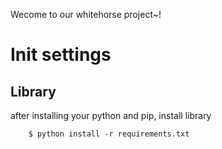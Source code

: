 Wecome to our whitehorse project~!

# Init settings
## Library

after installing your python and pip, install library
```
    $ python install -r requirements.txt
```
